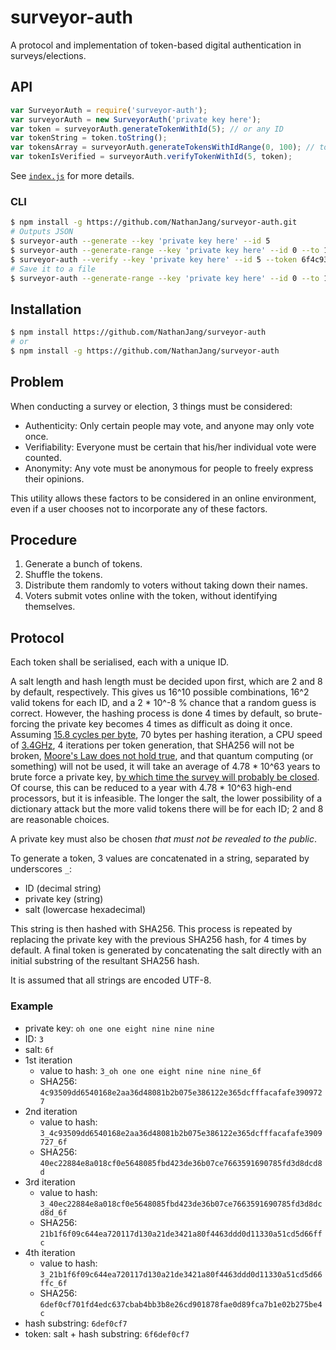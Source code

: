 # surveyor-auth
A protocol and implementation of token-based digital authentication in surveys/elections.

## API
```javascript
var SurveyorAuth = require('surveyor-auth');
var surveyorAuth = new SurveyorAuth('private key here');
var token = surveyorAuth.generateTokenWithId(5); // or any ID
var tokenString = token.toString();
var tokensArray = surveyorAuth.generateTokensWithIdRange(0, 100); // toString() them yourself
var tokenIsVerified = surveyorAuth.verifyTokenWithId(5, token);
```

See [`index.js`](index.js) for more details.

### CLI
```bash
$ npm install -g https://github.com/NathanJang/surveyor-auth.git
# Outputs JSON
$ surveyor-auth --generate --key 'private key here' --id 5
$ surveyor-auth --generate-range --key 'private key here' --id 0 --to 100
$ surveyor-auth --verify --key 'private key here' --id 5 --token 6f4c93509d
# Save it to a file
$ surveyor-auth --generate-range --key 'private key here' --id 0 --to 100 > tokens.json
```

## Installation
```bash
$ npm install https://github.com/NathanJang/surveyor-auth
# or
$ npm install -g https://github.com/NathanJang/surveyor-auth
```

## Problem
When conducting a survey or election, 3 things must be considered:

* Authenticity: Only certain people may vote, and anyone may only vote once.
* Verifiability: Everyone must be certain that his/her individual vote were counted.
* Anonymity: Any vote must be anonymous for people to freely express their opinions.

This utility allows these factors to be considered in an online environment, even if a user chooses not to incorporate any of these factors.

## Procedure
1. Generate a bunch of tokens.
2. Shuffle the tokens.
3. Distribute them randomly to voters without taking down their names.
4. Voters submit votes online with the token, without identifying themselves.

## Protocol
Each token shall be serialised, each with a unique ID.

A salt length and hash length must be decided upon first, which are 2 and 8 by default, respectively.
This gives us 16^10 possible combinations, 16^2 valid tokens for each ID, and a 2 * 10^-8 % chance that a random guess is correct.
However, the hashing process is done 4 times by default, so brute-forcing the private key becomes 4 times as difficult as doing it once.
Assuming [15.8 cycles per byte](http://www.cryptopp.com/benchmarks.html), 70 bytes per hashing iteration, a CPU speed of [3.4GHz](http://processors.specout.com/l/1190/Intel-i7-4930k), 4 iterations per token generation, that SHA256 will not be broken, [Moore's Law does not hold true](http://www.extremetech.com/computing/165331-intels-former-chief-architect-moores-law-will-be-dead-within-a-decade), and that quantum computing (or something) will not be used, it will take an average of 4.78 * 10^63 years to brute force a private key, [by which time the survey will probably be closed](https://en.wikipedia.org/wiki/Heat_death_of_the_universe#Time_frame_for_heat_death).
Of course, this can be reduced to a year with 4.78 * 10^63 high-end processors, but it is infeasible.
The longer the salt, the lower possibility of a dictionary attack but the more valid tokens there will be for each ID;
2 and 8 are reasonable choices.

A private key must also be chosen *that must not be revealed to the public*.

To generate a token, 3 values are concatenated in a string, separated by underscores `_`:

* ID (decimal string)
* private key (string)
* salt (lowercase hexadecimal)

This string is then hashed with SHA256.
This process is repeated by replacing the private key with the previous SHA256 hash, for 4 times by default.
A final token is generated by concatenating the salt directly with an initial substring of the resultant SHA256 hash.

It is assumed that all strings are encoded UTF-8.

### Example
* private key: `oh one one eight nine nine nine`
* ID: `3`
* salt: `6f`
* 1st iteration
  * value to hash: `3_oh one one eight nine nine nine_6f`
  * SHA256: `4c93509dd6540168e2aa36d48081b2b075e386122e365dcfffacafafe3909727`
* 2nd iteration
  * value to hash: `3_4c93509dd6540168e2aa36d48081b2b075e386122e365dcfffacafafe3909727_6f`
  * SHA256: `40ec22884e8a018cf0e5648085fbd423de36b07ce7663591690785fd3d8dcd8d`
* 3rd iteration
  * value to hash: `3_40ec22884e8a018cf0e5648085fbd423de36b07ce7663591690785fd3d8dcd8d_6f`
  * SHA256: `21b1f6f09c644ea720117d130a21de3421a80f4463ddd0d11330a51cd5d66ffc`
* 4th iteration
  * value to hash: `3_21b1f6f09c644ea720117d130a21de3421a80f4463ddd0d11330a51cd5d66ffc_6f`
  * SHA256: `6def0cf701fd4edc637cbab4bb3b8e26cd901878fae0d89fca7b1e02b275be4c`
* hash substring: `6def0cf7`
* token: salt + hash substring: `6f6def0cf7`
